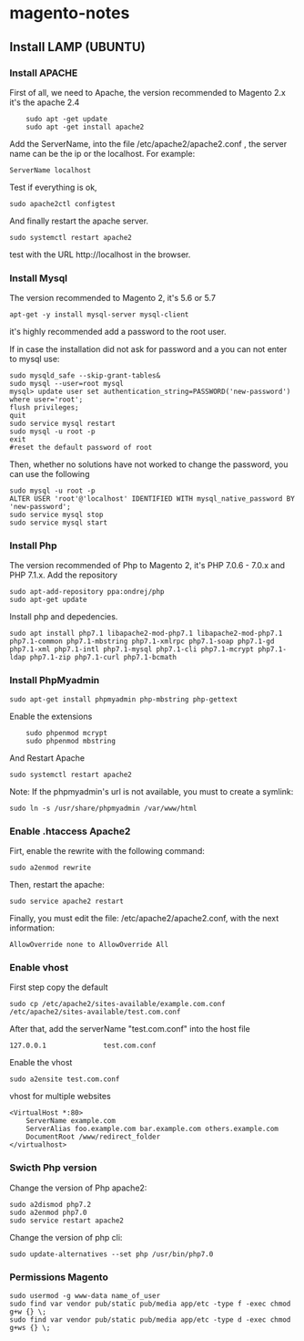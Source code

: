 # magento-notes
## Install LAMP (UBUNTU)
### Install APACHE
First of all, we need to Apache, the version recommended to Magento 2.x it's the apache 2.4
```
    sudo apt -get update
    sudo apt -get install apache2
```
Add the ServerName, into the file /etc/apache2/apache2.conf , the server name can be the ip or the localhost.
For example:
```
ServerName localhost
```
Test if everything is ok,
```
sudo apache2ctl configtest
```
And finally restart the apache server.
```
sudo systemctl restart apache2
```
test with the URL http://localhost in the browser.

### Install Mysql
The version recommended to Magento 2, it's 5.6 or 5.7
```
apt-get -y install mysql-server mysql-client
```
it's highly recommended add a password to the root user.

If in case the installation did not ask for password and a you can not enter to mysql use:
```
sudo mysqld_safe --skip-grant-tables&
sudo mysql --user=root mysql
mysql> update user set authentication_string=PASSWORD('new-password') where user='root';
flush privileges;
quit
sudo service mysql restart
sudo mysql -u root -p
exit
#reset the default password of root
```

Then, whether no solutions have not worked to change the password, you can use the following 

```
sudo mysql -u root -p
ALTER USER 'root'@'localhost' IDENTIFIED WITH mysql_native_password BY 'new-password';
sudo service mysql stop
sudo service mysql start
```
### Install Php
The version recommended of Php to Magento 2, it's PHP 7.0.6 - 7.0.x and PHP 7.1.x.
Add the repository
```
sudo apt-add-repository ppa:ondrej/php
sudo apt-get update
```
Install php and depedencies.
```
sudo apt install php7.1 libapache2-mod-php7.1 libapache2-mod-php7.1 php7.1-common php7.1-mbstring php7.1-xmlrpc php7.1-soap php7.1-gd php7.1-xml php7.1-intl php7.1-mysql php7.1-cli php7.1-mcrypt php7.1-ldap php7.1-zip php7.1-curl php7.1-bcmath
```
### Install PhpMyadmin
```
sudo apt-get install phpmyadmin php-mbstring php-gettext
```
Enable the extensions
```
    sudo phpenmod mcrypt
    sudo phpenmod mbstring
```

And Restart Apache
```
sudo systemctl restart apache2
```
Note: If the phpmyadmin's url is not available, you must to create a symlink:
```
sudo ln -s /usr/share/phpmyadmin /var/www/html
```
### Enable .htaccess Apache2
Firt, enable the rewrite with the following command:
```
sudo a2enmod rewrite
```
Then, restart the apache:
```
sudo service apache2 restart
```
Finally, you must edit the file: /etc/apache2/apache2.conf, with the next information:

```
AllowOverride none to AllowOverride All
```

### Enable vhost 
First step copy the default 
```
sudo cp /etc/apache2/sites-available/example.com.conf /etc/apache2/sites-available/test.com.conf
```
After that, add the serverName "test.com.conf" into the host file
```
127.0.0.1              test.com.conf
```
Enable the vhost
```
sudo a2ensite test.com.conf
```
vhost for multiple websites
```
<VirtualHost *:80>
    ServerName example.com
    ServerAlias foo.example.com bar.example.com others.example.com
    DocumentRoot /www/redirect_folder 
</virtualhost>
```

### Swicth Php version
Change the version of Php apache2:
```
sudo a2dismod php7.2
sudo a2enmod php7.0
sudo service restart apache2
```
Change the version of php cli:
```
sudo update-alternatives --set php /usr/bin/php7.0
```
### Permissions Magento
```
sudo usermod -g www-data name_of_user
sudo find var vendor pub/static pub/media app/etc -type f -exec chmod g+w {} \;
sudo find var vendor pub/static pub/media app/etc -type d -exec chmod g+ws {} \;
```

